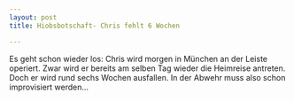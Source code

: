 ```yaml
---
layout: post
title: Hiobsbotschaft- Chris fehlt 6 Wochen

---
```


Es geht schon wieder los: Chris wird morgen in München an der Leiste operiert. Zwar wird er bereits am selben Tag wieder die Heimreise antreten. Doch er wird rund sechs Wochen ausfallen. In der Abwehr muss also schon improvisiert werden...


